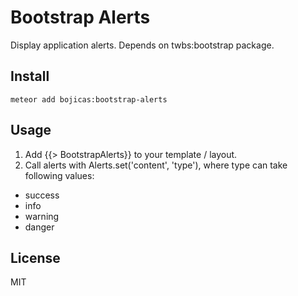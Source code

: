 Bootstrap Alerts
================

Display application alerts. Depends on twbs:bootstrap package.

Install
-------

    meteor add bojicas:bootstrap-alerts

Usage
-----

1. Add {{> BootstrapAlerts}} to your template / layout.
2. Call alerts with Alerts.set('content', 'type'), where type can take following values:
  * success
  * info
  * warning
  * danger

License
-------

MIT
